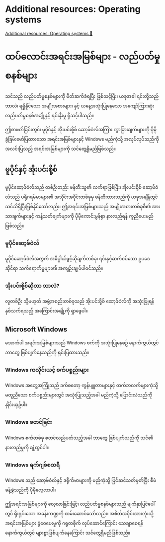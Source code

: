 # Additional resources: Operating systems

[Additional resources: Operating systems 🔗](https://www.coursera.org/learn/introduction-to-computers-and-operating-systems-and-security/supplement/NEv8s/additional-resources-operating-systems)

# ထပ်လောင်းအရင်းအမြစ်များ - လည်ပတ်မှုစနစ်များ

သင်သည် လည်ပတ်မှုစနစ်များကို မိတ်ဆက်ခံရပြီး ဖြစ်သင့်ပြီး၊ ယခုအခါ ၎င်းတို့သည် ဘာလဲ၊ ရရှိနိုင်သော အမျိုးအစားများ၊ နှင့် ယနေ့အသုံးပြုနေသော အကျော်ကြားဆုံး လည်ပတ်မှုစနစ်အချို့နှင့် ရင်းနှီးမှု ရှိသင့်ပါသည်။

ဤစာဖတ်ခြင်းတွင်၊ မူပိုင်နှင့် အိုးပင်းစို့စ် ဆော့ဖ်ဝဲလ်အကြား ကွာခြားချက်များကို ပိုမိုခွဲခြမ်းဖော်ပြထားသော အရင်းအမြစ်များနှင့် Windows မည်ကဲ့သို့ အလုပ်လုပ်သည်ကို အလင်းပြသည့် အရင်းအမြစ်များကို သင်တွေ့ရှိမည်ဖြစ်သည်။

## မူပိုင်နှင့် အိုးပင်းစို့စ်

မူပိုင်ဆော့ဖ်ဝဲလ်သည် တစ်ဦးတည်း ဖန်တီးသူ၏ လက်ရာဖြစ်ပြီး၊ အိုးပင်းစို့စ် ဆော့ဖ်ဝဲလ်သည် ပရိုဂရမ်မာများ၏ အသိုင်းအဝိုင်းတစ်ခုမှ ဖန်တီးထားသည်ကို ယခုအချိန်တွင် သင်သိရှိပြီးဖြစ်နိုင်သော်လည်း၊ ဤအရင်းအမြစ်များသည် အမျိုးအစားတစ်ခုစီ၏ အားသာချက်များနှင့် ကန့်သတ်ချက်များကို ပိုမိုကောင်းမွန်စွာ နားလည်ရန် ကူညီပေးမည်ဖြစ်သည်။

### မူပိုင်ဆော့ဖ်ဝဲလ်

မူပိုင်ဆော့ဖ်ဝဲလ်အတွက် အဓိပ္ပါယ်ဖွင့်ဆိုချက်တစ်ခု၊ ၎င်းနှင့်ဆက်စပ်သော ဥပဒေဆိုင်ရာ သက်ရောက်မှုများ၏ အကျဉ်းချုပ်ပါဝင်သည်။

### အိုးပင်းစို့စ်ဆိုတာ ဘာလဲ?

လူတစ်ဦး သို့မဟုတ် အဖွဲ့အစည်းတစ်ခုသည် အိုးပင်းစို့စ် ဆော့ဖ်ဝဲလ်ကို အသုံးပြုရန် နှစ်သက်ရသည့် အကြောင်းအချို့ကို ရှာဖွေပါ။

## Microsoft Windows

အောက်ပါ အရင်းအမြစ်များသည် Windows စက်ကို အသုံးပြုနေစဉ် နောက်ကွယ်တွင် ဘာတွေ ဖြစ်ပျက်နေသည်ကို ရှင်းပြထားသည်။

### Windows ကလိုင်းယင့် စက်ပစ္စည်းများ

Windows အတွေ့အကြုံသည် ဒက်စတော့ ကွန်ပျူတာများနှင့် တက်ဘလက်များကဲ့သို့ မတူညီသော စက်ပစ္စည်းများတွင် အသုံးပြုသည့်အခါ မည်ကဲ့သို့ ပြောင်းလဲသည်ကို နှိုင်းယှဉ်ပါ။

### Windows စတင်ခြင်း

Windows စက်တစ်ခု စတင်လည်ပတ်သည့်အခါ ဘာတွေ ဖြစ်ပျက်သည်ကို သင်၏ နားလည်မှုကို ချဲ့ထွင်ပါ။

### Windows ရက်ဂျစ်စထရီ

Windows သည် ဆော့ဖ်ဝဲလ်နှင့် ဒရိုက်ဗာများကို မည်ကဲ့သို့ ပြင်ဆင်သတ်မှတ်ပြီး စီမံခန့်ခွဲသည်ကို ပိုမိုလေ့လာပါ။

ဤအရင်းအမြစ်များကို လေ့လာခြင်းဖြင့်၊ လည်ပတ်မှုစနစ်များသည် မျက်နှာပြင်ပေါ်တွင် ရိုးရှင်းသော အခန်းကဏ္ဍကို ထမ်းဆောင်သော်လည်း၊ အစိတ်အပိုင်းအားလုံးသို့ အရင်းအမြစ်များ ခွဲဝေပေးမှုကို ဂရုတစိုက် လုပ်ဆောင်ကြောင်း သေချာစေရန် နောက်ကွယ်တွင် များစွာဖြစ်ပျက်နေကြောင်း သင်တွေ့ရှိမည်ဖြစ်သည်။
